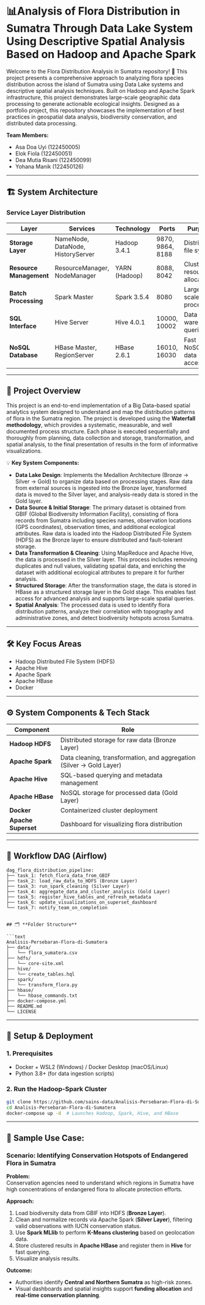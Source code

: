 # 📊Analysis of Flora Distribution in Sumatra Through Data Lake System Using Descriptive Spatial Analysis Based on Hadoop and Apache Spark
Welcome to the Flora Distribution Analysis in Sumatra repository! 🌿 This project presents a comprehensive approach to analyzing flora species distribution across the island of Sumatra using Data Lake systems and descriptive spatial analysis techniques. Built on Hadoop and Apache Spark infrastructure, this project demonstrates large-scale geographic data processing to generate actionable ecological insights. Designed as a portfolio project, this repository showcases the implementation of best practices in geospatial data analysis, biodiversity conservation, and distributed data processing.

**Team Members:**
- Asa Doa Uyi (122450005)
- Elok Fiola (122450051)
- Dea Mutia Risani (122450099)
- Yohana Manik (122450126)

---
## 🏗️ **System Architecture**

### Service Layer Distribution

| Layer                | Services                              | Technology           | Ports            | Purpose                    |
|----------------------|----------------------------------------|-----------------------|------------------|-----------------------------|
| **Storage Layer**    | NameNode, DataNode, HistoryServer      | Hadoop 3.4.1          | 9870, 9864, 8188 | Distributed file system     |
| **Resource Management** | ResourceManager, NodeManager       | YARN (Hadoop)         | 8088, 8042       | Cluster resource allocation |
| **Batch Processing**  | Spark Master                          | Spark 3.5.4           | 8080             | Large-scale data processing  |
| **SQL Interface**     | Hive Server                           | Hive 4.0.1             | 10000, 10002     | Data warehouse queries   |
| **NoSQL Database**     | HBase Master, RegionServer          | HBase 2.6.1             | 16010, 16030     | Fast NoSQL data access   |


---
## 📖 **Project Overview**
This project is an end-to-end implementation of a Big Data–based spatial analytics system designed to understand and map the distribution patterns of flora in the Sumatra region. The project is developed using the **Waterfall methodology**, which provides a systematic, measurable, and well documented process structure. Each phase is executed sequentially and thoroughly from planning, data collection and storage, transformation, and spatial analysis, to the final presentation of results in the form of informative visualizations.

💡 **Key System Components:**
- **Data Lake Design**: Implements the Medallion Architecture (Bronze → Silver → Gold) to organize data based on processing stages. Raw data from external sources is ingested into the Bronze layer, transformed data is moved to the Silver layer, and analysis-ready data is stored in the Gold layer.
- **Data Source & Initial Storage**: The primary dataset is obtained from GBIF (Global Biodiversity Information Facility), consisting of flora records from Sumatra including species names, observation locations (GPS coordinates), observation times, and additional ecological attributes. Raw data is loaded into the Hadoop Distributed File System (HDFS) as the Bronze layer to ensure distributed and fault-tolerant storage.
- **Data Transformation & Cleaning**: Using MapReduce and Apache Hive, the data is processed in the Silver layer. This process includes removing duplicates and null values, validating spatial data, and enriching the dataset with additional ecological attributes to prepare it for further analysis.
- **Structured Storage**: After the transformation stage, the data is stored in HBase as a structured storage layer in the Gold stage. This enables fast access for advanced analysis and supports large-scale spatial queries.
- **Spatial Analysis**: The processed data is used to identify flora distribution patterns, analyze their correlation with topography and administrative zones, and detect biodiversity hotspots across Sumatra.


---
## 🛠 **Key Focus Areas**
-  Hadoop Distributed File System (HDFS)
-  Apache Hive
-  Apache Spark
-  Apache HBase
-  Docker

---
## ⚙️ **System Components & Tech Stack**
| Component         | Role                          |
|-------------------|-------------------------------|
| **Hadoop HDFS**   | Distributed storage for raw data (Bronze Layer) |
| **Apache Spark**  | Data cleaning, transformation, and aggregation (Silver → Gold Layer) |
| **Apache Hive**   | SQL-based querying and metadata management |
| **Apache HBase**  | NoSQL storage for processed data (Gold Layer) |
| **Docker**        | Containerized cluster deployment |
| **Apache Superset** | Dashboard for visualizing flora distribution |


---
## 🔄 **Workflow DAG (Airflow)**
```plaintext
dag_flora_distribution_pipeline:
├── task_1: fetch_flora_data_from_GBIF
├── task_2: load_raw_data_to_HDFS (Bronze Layer)
├── task_3: run_spark_cleaning (Silver Layer)
├── task_4: aggregate_data_and_cluster_analysis (Gold Layer)
├── task_5: register_hive_tables_and_refresh_metadata
├── task_6: update_visualizations_on_superset_dashboard
└── task_7: notify_team_on_completion


## 🗂️ **Folder Structure**

```text
Analisis-Persebaran-Flora-di-Sumatera
├── data/
│   └── flora_sumatera.csv
├── hdfs/
│   └── core-site.xml
├── hive/
│   └── create_tables.hql
├── spark/
│   └── transform_flora.py
├── hbase/
│   └── hbase_commands.txt
├── docker-compose.yml
├── README.md
└── LICENSE
```

---

## 🚀 **Setup & Deployment**

### 1. Prerequisites

- Docker + WSL2 (Windows) / Docker Desktop (macOS/Linux)  
- Python 3.8+ (for data ingestion scripts)  

### 2. Run the Hadoop-Spark Cluster

```bash
git clone https://github.com/sains-data/Analisis-Persebaran-Flora-di-Sumatera.git
cd Analisis-Persebaran-Flora-di-Sumatera
docker-compose up -d  # Launches Hadoop, Spark, Hive, and HBase
```

---

## 📌 **Sample Use Case:**

### Scenario: Identifying Conservation Hotspots of Endangered Flora in Sumatra

**Problem:**  
Conservation agencies need to understand which regions in Sumatra have high concentrations of endangered flora to allocate protection efforts.

**Approach:**

1. Load biodiversity data from GBIF into HDFS (**Bronze Layer**).  
2. Clean and normalize records via Apache Spark (**Silver Layer**), filtering valid observations with IUCN conservation status.  
3. Use **Spark MLlib** to perform **K-Means clustering** based on geolocation data.  
4. Store clustered results in **Apache HBase** and register them in **Hive** for fast querying.  
5. Visualize analysis results.

**Outcome:**

- Authorities identify **Central and Northern Sumatra** as high-risk zones.  
- Visual dashboards and spatial insights support **funding allocation** and **real-time conservation planning**.
